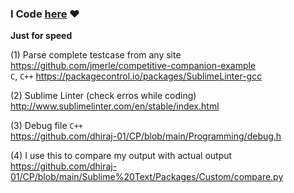 ### I Code [here](1.cpp) ❤

**Just for speed**

(1) Parse complete testcase from any site  
https://github.com/jmerle/competitive-companion-example  
`C`, `C++` https://packagecontrol.io/packages/SublimeLinter-gcc  

(2) Sublime Linter (check erros while coding)  
http://www.sublimelinter.com/en/stable/index.html  

(3) Debug file `C++`  
https://github.com/dhiraj-01/CP/blob/main/Programming/debug.h  

(4) I use this to compare my output with actual output  
https://github.com/dhiraj-01/CP/blob/main/Sublime%20Text/Packages/Custom/compare.py  
